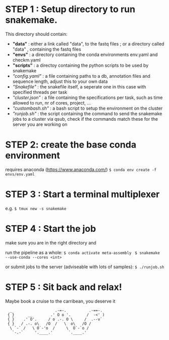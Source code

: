 # STEP 1 : Setup directory to run snakemake. 

This directory should contain: 
- **"data"** : either a link called "data", to the fastq files ; or a directory called "data" , containing the fastq files
- **"envs"** : a directory containing the conda environments env.yaml and checkm.yaml
- **"scripts"** : a directoy containing the python scripts to be used by snakemake
- *"config.yaml"* : a file containing paths to a db, annotation files and sequence length, adjust this to your own data
- *"Snakefile"* : the snakefile itself, a seperate one in this case with specified threads per task
- *"cluster.json"* : a file containing the specifications per task, such as time allowed to run, nr of cores, project, ...
- *"custombash.sh"* : a bash script to setup the environment on the cluster
- *"runjob.sh"* : the script containing the command to send the snakemake jobs to a cluster via qsub, check if the commands match these for the server you are working on

# STEP 2: create the base conda environment

requires anaconda (https://www.anaconda.com/)
`$ conda env create -f envs/env.yaml `

# STEP 3 : Start a terminal multiplexer 

e.g. `$ tmux new -s snakemake `

# STEP 4 : Start the job 

make sure you are in the right directory and 

run the pipeline as a whole:
`$ conda activate meta-assembly `
`$ snakemake --use-conda --cores <int> `

or  submit jobs to the server (adviseable with lots of samples):
`$ ./runjob.sh `

# STEP 5 : Sit back and relax! 
Maybe book a cruise to the carribean, you deserve it

      _                   .-=-.          .-==-.
     { }      __        .' O o '.       /  -<' )
     { }    .' O'.     / o .-. O \     /  .--v`
     { }   / .-. o\   /O  /   \  o\   /O /
      \ `-` /   \ O`-'o  /     \  O`-`o /
       `-.-`     '.____.'       `.____.'
